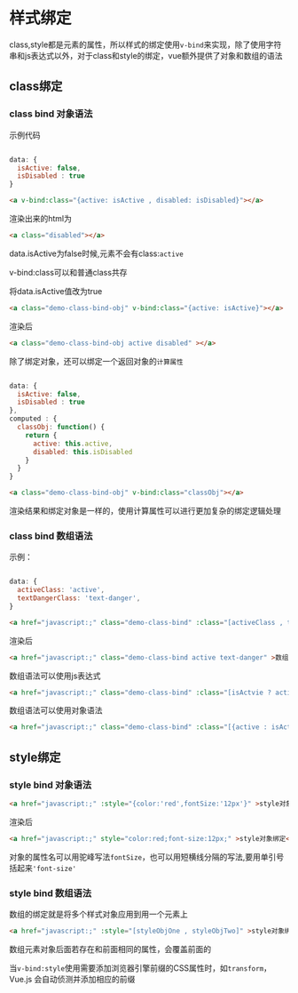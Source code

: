 # 样式绑定

class,style都是元素的属性，所以样式的绑定使用`v-bind`来实现，除了使用字符串和js表达式以外，对于class和style的绑定，vue额外提供了对象和数组的语法

## class绑定

### class bind 对象语法

示例代码

```js

data: {
  isActive: false,
  isDisabled : true
}

```

```html
<a v-bind:class="{active: isActive , disabled: isDisabled}"></a>
```

渲染出来的html为

```html
<a class="disabled"></a>
```

data.isActive为false时候,元素不会有class:`active`

v-bind:class可以和普通class共存

将data.isActive值改为true

```html
<a class="demo-class-bind-obj" v-bind:class="{active: isActive}"></a>
```

渲染后

```html
<a class="demo-class-bind-obj active disabled" ></a>
```

除了绑定对象，还可以绑定一个返回对象的`计算属性`

```js

data: {
  isActive: false,
  isDisabled : true
},
computed : {
  classObj: function() {
    return {
      active: this.active,
      disabled: this.isDisabled
    }
  }
}

```

```html
<a class="demo-class-bind-obj" v-bind:class="classObj"></a>
```

渲染结果和绑定对象是一样的，使用计算属性可以进行更加复杂的绑定逻辑处理

### class bind 数组语法

示例：

```js

data: {
  activeClass: 'active',
  textDangerClass: 'text-danger',
}

```

```html
<a href="javascript:;" class="demo-class-bind" :class="[activeClass , textDangerClass]" >数组绑定</a>
```

渲染后

```html
<a href="javascript:;" class="demo-class-bind active text-danger" >数组绑定</a>
```

数组语法可以使用js表达式

```html
<a href="javascript:;" class="demo-class-bind" :class="[isActvie ? activeClass: '' , textDangerClass]" >数组绑定</a>
```

数组语法可以使用对象语法

```html
<a href="javascript:;" class="demo-class-bind" :class="[{active : isActive , textDangerClass]" >数组绑定</a>
```

## style绑定

### style bind 对象语法

```html
<a href="javascript:;" :style="{color:'red',fontSize:'12px'}" >style对象绑定</a>
```

渲染后

```html
<a href="javascript:;" style="color:red;font-size:12px;" >style对象绑定</a>
```

对象的属性名可以用驼峰写法`fontSize`，也可以用短横线分隔的写法,要用单引号括起来`'font-size'`

### style bind 数组语法

数组的绑定就是将多个样式对象应用到用一个元素上

```html
<a href="javascript:;" :style="[styleObjOne , styleObjTwo]" >style对象绑定</a>
```

数组元素对象后面若存在和前面相同的属性，会覆盖前面的

当`v-bind:style`使用需要添加浏览器引擎前缀的CSS属性时，如`transform`，Vue.js 会自动侦测并添加相应的前缀